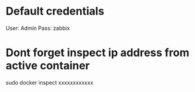 # Default credentials 

User: Admin
Pass: zabbix

# Dont forget inspect ip address from active container

sudo docker inspect xxxxxxxxxxxx
